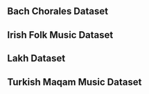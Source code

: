 <!-- ---
# Feel free to add content and custom Front Matter to this file.
# To modify the layout, see https://jekyllrb.com/docs/themes/#overriding-theme-defaults

layout: home
--- -->

## Bach Chorales Dataset

## Irish Folk Music Dataset

## Lakh Dataset

## Turkish Maqam Music Dataset

